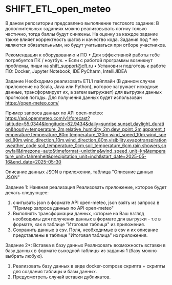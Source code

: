 # SHIFT_ETL_open_meteo
В даном репозитории предсавлено выполнение тестового задание:
В дополнительных заданиях можно реализовывать логику только частично, тогда
баллы будут снижены. На оценку за каждое задание также влияет корректность шагов и
качество кода.
Задания под * не являются обязательными, но будут учитываться при отборе
участников.

Рекомендации к оборудованию и ПО
• Для эффективной работы тебе потребуется ПК / ноутбук.
• Если с работой программы возникнут проблемы, пиши на shift_support@cft.ru
• Установи и подготовь к работе ПО: Docker, Jupyter Notebook, IDE PyCharm, IntelliJIDEA

Задание
Необходимо реализовать ETL1 пайплайн (В данном случае приложение на Scala, Java
или Python), которое загружает исходные данные, трансформирует их, а затем выгружает)
для выгрузки данных прогнозов погоды.
Для получения данных будет использован https://open-meteo.com/

Пример запроса данных по API open-meteo:
https://api.openmeteo.com/v1/forecast?latitude=55.0344&longitude=82.9434&daily=sunrise,sunset,daylight_duration&hourly=temperature_2m,relative_humidity_2m,dew_point_2m,apparent_temperature,temperature_80m,temperature_120m,wind_speed_10m,wind_speed_80m,wind_direction_10m,wind_direction_80m,visibility,evapotranspiration,weather_code,soil_temperature_0cm,soil_temperature_6cm,rain,showers,snowfall&timezone=auto&timeformat=unixtime&wind_speed_unit=kn&temperature_unit=fahrenheit&precipitation_unit=inch&start_date=2025-05-16&end_date=2025-05-30

Описание данных JSON в приложении, таблица "Описание данных JSON"

Задание 1: Наивная реализация
Реализовать приложение, которое будет делать следующее:
1. считывать json в формате API open-meteo, json взять из запроса в
"Пример запроса данных по API open-meteo"
2. Выполнять трансформации данных, которые на Ваш взгляд необходимы для
получения данных в формате для выгрузки - т.е в формате, как в таблице
"Итоговая таблица" из приложения.
3. Сохранить данные в csv. Поля, необходимые в csv и их описание представлены в
таблице "Итоговая таблица" из приложения.

Задание 2*: Вставка в базу данных
Реализовать возможность вставки в базу данных в формате выходной таблицы из
задания 1 (базу можно выбрать любую).
1. Реализовать базу данных в виде docker-compose скрипта + скрипты для создания
таблицы и базы данных.
2. Предусмотреть случай вставки дубликатов.